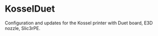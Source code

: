 # KosselDuet
Configuration and updates for the Kossel printer with Duet board, E3D nozzle, Slic3rPE.
